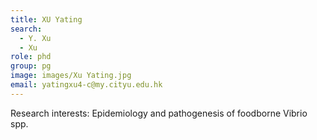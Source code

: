 ```yaml
---
title: XU Yating
search:
  - Y. Xu
  - Xu
role: phd
group: pg
image: images/Xu Yating.jpg
email: yatingxu4-c@my.cityu.edu.hk
---
```


Research interests: Epidemiology and pathogenesis of foodborne Vibrio spp.
